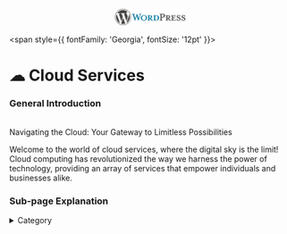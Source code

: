 <p align="center">
  <img src="/img/fds.jpg" alt="Alt Text" width="25%"/>
</p>

<span style={{ fontFamily: 'Georgia', fontSize: '12pt' }}>

# ☁ Cloud Services

### **General Introduction**

\
Navigating the Cloud: Your Gateway to Limitless Possibilities

Welcome to the world of cloud services, where the digital sky is the limit! Cloud computing has revolutionized the way we harness the power of technology, providing an array of services that empower individuals and businesses alike.

### Sub-page Explanation


<details>

<summary>Category</summary>

Kubernetes, cloud computing, DevOps, cloud services, hosting platform, container orchestration, cloud infrastructure, cloud deployment, cloud management, cloud technology, cloud solutions&#x20;

</details>
</span>